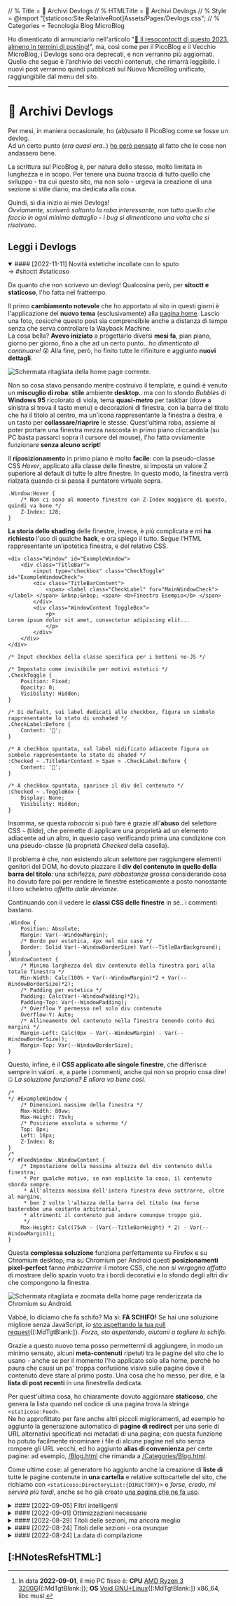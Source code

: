 // % Title = 💾 Archivi Devlogs
// % HTMLTitle = <span class="twa twa-floppy-disk twa-💾">💾</span> Archivi Devlogs
// % Style = @import "[staticoso:Site:RelativeRoot]Assets/Pages/Devlogs.css";
// % Categories = Tecnologia Blog MicroBlog

Ho dimenticato di annunciarlo nell'articolo "[🎇 Il resocontoctt di questo 2023, almeno in termini di posting!](./Posts/2023-12-31-Resocontoctt-2023.html#-Il-MicroBlog-nuovissimo-alla-fa)", ma, così come per il PicoBlog e il Vecchio MicroBlog, i Devlogs sono ora deprecati, e non verranno più aggiornati. Quello che segue è l'archivio dei vecchi contenuti, che rimarrà leggibile. I nuovi post verranno quindi pubblicati sul Nuovo MicroBlog unificato, raggiungibile dal menu del sito.

---

# <span class="twa twa-floppy-disk twa-💾">💾</span> Archivi Devlogs

Per mesi, in maniera occasionale, ho (ab)usato il PicoBlog come se fosse un devlog.  
Ad un certo punto (_era quasi ora.._) [ho però pensato](./PicoBlog.html#-2022-08-23-Devlogs) al fatto che le cose non andassero bene.

La scrittura sul PicoBlog è, per natura dello stesso, molto limitata in lunghezza e in scopo. Per tenere una buona traccia di tutto quello che sviluppo - tra cui questo sito, ma non solo - urgeva la creazione di una sezione si stile diario, ma dedicata alla cosa.

Quindi, si dia inizio ai miei Devlogs!  
_Ovviamente, scriverò soltanto la roba interessante, non tutto quello che faccio in ogni minimo dettaglio - i bug si dimenticano una volta che si risolvono._

## Leggi i Devlogs

<!-- noprocess />
<h3 class="NoTitle InlineBlock">Filtri:</h3>
<input type="checkbox" id="CheckBox-sitoctt" checked><label for="CheckBox-sitoctt">#sitoctt</label>
<input type="checkbox" id="CheckBox-staticoso" checked><label for="CheckBox-staticoso">#staticoso</label>
</ noprocess --->

<div markdown="1" class="BorderBoxContainer" HTMLJournal="1" JournalTitle="💾 Devlogs di Octt">

<details markdown="1" class="Box-sitoctt Box-staticoso" open><summary>
#### [2022-11-11] Novità estetiche incollate con lo sputo </summary>
-> #sitoctt #staticoso

Da quanto che non scrivevo un devlog! Qualcosina però, per **sitoctt e staticoso**, l'ho fatta nel frattempo.

Il primo **cambiamento notevole** che ho apportato al sito in questi giorni è l'applicazione del **nuovo tema** (esclusivamente) alla [pagina home](./index.html). Lascio una foto, cosicché questo post sia comprensibile anche a distanza di tempo senza che serva controllare la Wayback Machine.  
La cosa bella? **Avevo iniziato** a progettarlo diversi **mesi fa**, pian piano, giorno per giorno, fino a che ad un certo punto.. _ho dimenticato di continuare!_ 😵 Alla fine, però, ho finito tutte le rifiniture e aggiunto **nuovi dettagli**.

![Schermata ritagliata della home page corrente.]([staticoso:Folder:Assets:AbsoluteRoot]/Media/Screenshots/sitoctt/home-2022-11-06.png)

Non so cosa stavo pensando mentre costruivo il template, e quindi è venuto un **miscuglio di roba**: **stile** ambiente **desktop**.. ma con lo sfondo _Bubbles_ di **Windows 95** ricolorato di viola, tema **quasi-metro** per taskbar (dove a sinistra si trova il tasto menu) e decorazioni di finestra, con la barra del titolo che ha il titolo al centro, ma un'icona rappresentante la finestra a destra, e un tasto per **collassare/riaprire** le stesse. Quest'ultima roba, assieme al poter portare una finestra mezza nascosta in primo piano cliccandola (su PC basta passarci sopra il cursore del mouse), l'ho fatta ovviamente funzionare **senza alcuno script**!

Il **riposizionamento** in primo piano è molto **facile**: con la pseudo-classe CSS _Hover_, applicato alla classe delle finestre, si imposta un valore Z superiore al default di tutte le altre finestre. In questo modo, la finestra verrà rialzata quando ci si passa il puntatore virtuale sopra.

```{ .css .CodeScroll }
.Window:Hover {
	/* Non ci sono al momento finestre con Z-Index maggiore di questo, quindi va bene */
	Z-Index: 128;
}
```

**La storia dello shading** delle finestre, invece, è più complicata e mi **ha richiesto** l'uso di qualche **hack**, e ora spiego il tutto. Segue l'HTML rappresentante un'ipotetica finestra, e del relativo CSS.

```{ .html .CodeScroll }
<div class="Window" id="ExampleWindow">
	<div class="TitleBar">
		<input type="checkbox" class="CheckToggle" id="ExampleWindowCheck">
		<div class="TitleBarContent">
			<span> <label class="CheckLabel" for="MainWindowCheck"></label> </span> &nbsp;&nbsp; <span> <b>Finestra Esempio</b> </span>
		</div>
		<div class="WindowContent ToggleBox">
			<p>
Lorem ipsum dolor sit amet, consectetur adipiscing elit...
			</p>
		</div>
	</div>
</div>
```

```{ .css .CodeScroll }
/* Input checkbox della classe specifica per i bottoni no-JS */

/* Impostato come invisibile per motivi estetici */
.CheckToggle {
	Position: Fixed;
	Opacity: 0;
	Visibility: Hidden;
}

/* Di default, sui label dedicati alle checkbox, figura un simbolo rappresentante lo stato di unshaded */
.CheckLabel:Before {
	Content: '🔼';
}

/* A checkbox spuntata, sul label nidificato adiacente figura un simbolo rappresentante lo stato di shaded */
:Checked ~ .TitleBarContent > Span > .CheckLabel:Before {
	Content: '🔽';
}

/* A checkbox spuntata, sparisce il div del contenuto */
:Checked ~ .ToggleBox {
	Display: None;
	Visibility: Hidden;
}
```

Insomma, se questa _robaccia_ si può fare è grazie all'**abuso** del selettore CSS `~` (tilde), che permette di applicare una proprietà ad un elemento adiacente ad un altro, in questo caso verificando prima una condizione con una pseudo-classe (la proprietà _Checked_ della casella).

Il problema è che, non esistendo alcun selettore per raggiungere elementi genitori del DOM, ho dovuto piazzare il **div del contenuto in quello della barra del titolo**: una schifezza, _pure abbastanza grossa_ considerando cosa ho dovuto fare poi per rendere le finestre esteticamente a posto nonostante il loro scheletro _affetto dalle devianze_.

Continuando con il vedere le **classi CSS delle finestre** in sé.. i commenti bastano.

```{ .css .CodeScroll }
.Window {
	Position: Absolute;
	Margin: Var(--WindowMargin);
	/* Bordo per estetica, 4px nel mio caso */
	Border: Solid Var(--WindowBorderSize) Var(--TitleBarBackground);
}
.WindowContent {
	/* Minima larghezza del div contenuto della finestra pari alla totale finestra */
	Min-Width: Calc(100% + Var(--WindowMargin)*2 + Var(--WindowBorderSize)*2);
	/* Padding per estetica */
	Padding: Calc(Var(--WindowPadding)*2);
	Padding-Top: Var(--WindowPadding);
	/* Overflow Y permesso nel solo div contenuto 
	Overflow-Y: Auto;
	/* Allineamento del contenuto nella finestra tenendo conto dei margini */
	Margin-Left: Calc(0px - Var(--WindowMargin) - Var(--WindowBorderSize));
	Margin-Top: Var(--WindowBorderSize);
}
```

Questo, infine, è il **CSS applicato alle singole finestre**, che differisce sempre in valori.. e, a parte i commenti, anche qui non so proprio cosa dire! 🤐 _La soluzione funziona? E allora va bene così._

```{ .css .CodeScroll }
/*
*/ #ExampleWindow {
	/* Dimensioni massime della finestra */
	Max-Width: 80vw;
	Max-Height: 75vh;
	/* Posizione assoluta a schermo */
	Top: 8px;
	Left: 16px;
	Z-Index: 8;
}
/*
*/ #FeedWindow .WindowContent {
	/* Impostazione della massima altezza del div contenuto della finestra;
	 * Per qualche motivo, se non esplicito la cosa, il contenuto sborda sempre.
	 * All'altezza massima dell'intera finestra devo sottrarre, oltre al margine,
	 * ben 2 volte l'altezza della barra del titolo (ma forse basterebbe una costante arbitraria),
	 * altrimenti il contenuto può andare comunque troppo giù.
	 */
	Max-Height: Calc(75vh - (Var(--TitleBarHeight) * 2) - Var(--WindowMargin));
}
```

Questa **complessa soluzione** funziona perfettamente su Firefox e su Chromium desktop, ma su Chromium per Android questi **posizionamenti pixel-perfect** fanno _imbizzarrire_ il motore CSS, che _non si vergogna affatto_ di mostrare dello spazio vuoto tra i bordi decorativi e lo sfondo degli altri div che compongono la finestra.

![Schermata ritagliata e zoomata della home page renderizzata da Chromium su Android.]([staticoso:Folder:Assets:AbsoluteRoot]/Media/Screenshots/sitoctt/WM-Chromium-Mobile-Glitch.png)

Vabbè, lo diciamo che fa schifo? Ma sì: **FA SCHIFO!** Se hai una soluzione migliore senza JavaScript, io [sto aspettando la tua pull request](https://gitlab.com/octtspacc/sitoctt){[:MdTgtBlank:]}. _Forza, sto aspettando, aiutami a togliere lo schifo._

Grazie a questo nuovo tema posso permettermi di aggiungere, in modo un minimo sensato, alcuni **meta-contenuti** ripetuti tra le pagine del sito che lo usano - anche se per il momento l'ho applicato solo alla home, perchè ho paura che causi un po' troppa confusione visiva sulle pagine dove il contenuto deve stare al primo posto. Una cosa che ho messo, per dire, è la **lista di post recenti** in una finestrella dedicata.

Per quest'ultima cosa, ho chiaramente dovuto aggiornare **staticoso**, che genera la lista quando nel codice di una pagina trova la stringa `<staticoso:Feed>`.  
Ne ho approfittato per fare anche altri piccoli miglioramenti, ad esempio ho aggiunto la generazione automatica di **pagine di redirect** per una serie di URL alternativi specificati nei metadati di una pagina; con questa funzione ho potuto facilmente rinominare i file di alcune pagine nel sito senza rompere gli URL vecchi, ed ho aggiunto **alias di convenienza** per certe pagine: ad esempio, [/Blog.html](./Blog.html) che rimanda a [/Categories/Blog.html](./Categories/Blog.html).

Come ultime cose: al generatore ho aggiunto anche la creazione di **liste di** tutte le pagine contenute in **una cartella** e relative sottocartelle del sito, che richiamo con `<staticoso:DirectoryList:{DIRECTORY}>` e _forse, credo, mi servirà più tardi_, anche se ho già creato [una pagina che ne fa uso](./Posts/index.html).
</details>


<!-- ---- ---- --->


<details markdown="1" class="Box-sitoctt"><summary>
#### [2022-09-05] Filtri intelligenti </summary>
-> #sitoctt

_Le soluzioni semplici sono spesso le migliori_.  
Con questa filosofia, come in altri casi, ho preso e ho implementato questa piccola cosa che mi serviva sul **sitoctt**.

Al momento i Devlogs sono ancora un po' vuoti, ma, per quando inizieranno a riempirsi di più, sarebbe carino poter efficacemente **filtrare** le mie scritture **per categoria**.  
Problema risolto in appena qualche riga di HTML e CSS!

```{ .html .CodeScroll }
<input type="checkbox" id="CheckBox-CATEGORIA" checked>
<label for="CheckBox-CATEGORIA">#CATEGORIA</label>
...
```

```{ .css .CodeScroll }
.Box-CATEGORIA,
...
{
	Display: None;
}

/*
*/ #CheckBox-CATEGORIA:Checked ~ Div > .Box-CATEGORIA,
...
{
	Display: Inherit;
}
```

Mi basta questo codice di base - che devo però duplicare per ogni singola categoria - per definire degli elementi (che dovranno avere una o più classi di categoria; io uso `<details>` per avere i collassabili) che possono essere fatti sparire quando si toglie la spunta alle eventuali caselle.  
Diversi elementi possono inoltre appartenere a **multiple categorie**, cosa che per me è utile.

La cosa è molto più complicata a spiegarsi, di quanto non lo sia a farsi e _ad essere usata.. quindi..._ 😳!

_Nota: I simboli hash (#) nei nomi **visibili** delle categorie non centrano nulla con l'id HTML degli elementi, li uso come prefisso semplicemente per simboleggiare un hashtag._
</details>


<!-- ---- ---- --->


<details markdown="1" class="Box-staticoso"><summary>
#### [2022-09-01] Ottimizzazioni necessarie </summary>
-> #staticoso

Nei giorni appena passati ho apportato qualche **miglioria interna** a **staticoso**.

La prima cosa che ho fatto è stata aggiungere il supporto alla **compilazione differenziale** dei siti, ossia: ad ogni esecuzione, il programma ricompila solo le pagine che sono effettivamente cambiate dalla compilazione precedente, arrivando quindi ad una **maggiore efficienza**.

La funzione è **ancora da perfezionare**, in quanto non controlla se l'HTML di template cambia, ma solo se lo fanno i file di pagine e post.  
La cosa può risultare in confusione durante l'uso: eventuali utenti che usano il software (_me in primis_) magari modificano un template, non vedono le differenze dopo una ricompilazione, e _apriti cielo_. Per questo motivo, per il momento la funzionalità non è attiva di default; chi vuole usarla deve attivare una flag.

Oltre a ciò, la build differenziale va ancora a calcolare alcune cose che non cambiano, quindi non siamo ancora alla massima efficienza; per arrivarci, dovrò implementare una cache per alcune di quelle cose che servono solo durante l'esecuzione, in modo che il programma possa ripescarle dall'archiviazione locale.

La compilazione differenziale può arrivare a far **risparmiare tantissimo tempo**, reale oltre che di CPU, ma si può fare di più per guadagnare fino all'ultimo millisecondo della prima categoria: usare il **multithreading**.  
Con il multithreading - anche questo implementato parzialmente nei giorni passati - il programma può usare **tutti i processori** (fisici e logici) **allo stesso tempo**, anziché uno solo, dividendo quindi il tempo reale necessario al completamento di tutti i calcoli. Viene da sé che, più processori si hanno, più è possibile dividere il tempo.

Il mio sito, con **30 pagine Markdown** (ho escluso l'unica in Pug, che richiede una chiamata ad un programma esterno, apposta per testare) che in totale ad oggi pesano **~180 KB**, appena qualche giorno fa impiegava attorno ai 2200 millisecondi per compilarsi sul mio PC desktop[^ groso 2022-09-01]. Con le nuove ottimizzazioni, invece.. si parla di **~850 ms** per una compilazione pulita, e **~450 ms** per una differenziale senza alcuna modifica da ricompilare. Non male!

Giusto per, ho voluto fare un **test** - che, se avessi voluto fare davvero per bene, avrei dovuto fare in confronto ad altri generatori di siti statici - su un ipotetico sito da **1500 pagine**. Ho quindi copiato la cartella del mio sito, sdoppiato tutte le pagine per farle arrivare alla grossa cifra (in peso dei file avrò avuto un totale di **9 MB**, considerando `(180/30)*1500`), e ho acceso il programmino.  
Esecuzioni diverse hanno dato risultati un po' diversi, forse perché avevo diversi _altri programmi_ aperti che _mangiavano CPU_ (primo di tutti, Firefox che riproduceva un video da Invidious; almeno il 20% di CPU era occupato); ma posso dire di aver visto **~160 s** per una build pulita e **~17 s** per la differenziale (di nuovo, senza alcuna effettiva modifica).

![Schermata di Task Manager nel momento della compilazione del sito grosso.]([staticoso:Folder:Assets:AbsoluteRoot]/Media/Screenshots/Task-Manager-staticoso-Test-1500-2022-08-30.avif)

Quei 17 secondi in particolare, comunque, mostrano senza alcun dubbio che il mio codice **va ancora ottimizzato** - oltre il poco che ho già fatto. Vabbè, in ogni caso mi soddisfa già il punto in cui sono arrivata!
</details>


<!-- ---- ---- --->


<details markdown="1" class="Box-staticoso Box-sitoctt"><summary>
#### [2022-08-29] Titoli delle sezioni, ma ancora meglio </summary>
-> #staticoso #sitoctt

Soprattutto a causa della necessità di rendere **staticoso** leggermente più adatto alla creazione di siti di documentazione, oltre che di blog e cose così, ho sentito di dover apportare **qualche miglioramento** alla generazione dei _✨magici✨_ **titoli delle sezioni**.

Ispirandomi parzialmente a cosa fa [mdBook](https://rust-lang.github.io/mdBook){[:MdTgtBlank:]}, ho aggiunto un **target ancora** (`<a>`) al fianco di ogni heading nel testo.  
mdBook rende ogni titolo un link in sé; soluzione elegante ed intuitiva per copiare un link alla sezione all'istante, ma che può dare (da) problemi grossi in certi casi. Ad esempio, le sezioni `<details>`, _che io tanto amo_, diventerebbero difficili da aprire, perché gran parte della loro hitbox sarebbe coperta da quella di un link.  
Dovevo inventarmi qualcos'altro.

A livello di **HTML**, allora, staticoso genera per ogni titolo la seguente struttura: elemento heading, che contiene prima un elemento span racchiudente l'ancora, a sua volta contenente il semplice testo `»`, e poi un altro span (con id univoco) che ha il titolo in sé.  
Facendo un esempio pratico, questo è cosa esce fuori:  

```{ .html .CodeScroll }
<!--
--> <h1 class="SectionHeading">
	<span class="SectionLink">
		<a href="#-Titolo-di-esempio">
			<span>»</span>
		</a>
	</span>
	<span class="SectionTitle" id="-Titolo-di-esempio">
		Titolo di esempio
	</span>
</h1>
```

Senza CSS, i titoli sulla pagina renderizzata si vedono come al solito, eccetto per il fatto che hanno un carattere `»` cliccabile alla loro sinistra. Andrebbe bene già così, ma ovviamente io avevo la **personalizzazione** in mente da subito.  
Sul tema principale del **sitoctt**, infatti, ho personalizzato la cosa in modo da avere:

- L'emoji della catena (`🔗`) come carattere per il link;
- Il posizionamento un po' a sinistra del tastino, per far rimanere i titoli in linea con il testo normale;
- Opacità del carattere molto ridotta, e un po' meno ridotta quando il mouse/dito ci passa sopra;
- Evidenziazione e sottolineatura di un heading attivato.

In codice **CSS**, la mia visione si è tradotta in queste righe:  
```{ .css .CodeScroll }
.SectionTitle:Target {
	Color: #EEDDFF !Important;
	Background: #700070 !Important;
	Text-Decoration: Underline;
}
.SectionLink {
	Position: Absolute;
	Left: -1.5em;
	Opacity: 0.08;
}
.SectionLink:Hover {
	Opacity: 0.8;
}
.SectionLink > A::Before {
	Content: '🔗';
}
.SectionLink > A > Span {
	Font-Size: 0;
}
```

In tutta onestà, lo ripeto: forse per il sitoctt questa cosa non serviva; ma, per la [**documentazione di staticoso**](https://gitlab.com/octtspacc/staticoso-docs){[:MdTgtBlank:]}, credo **sarà utilissima**.
</details>


<!-- ---- ---- --->


<details markdown="1" class="Box-sitoctt"><summary>
#### [2022-08-24] Titoli delle sezioni - ora ovunque </summary>
-> #sitoctt

**Una delle caratteristiche** delle pagine di questo sito, anche quelle di blog - cosa che, riconosco, non si vede tutti i giorni, se non su Wikipedia (_che un blog non è_) - è **il menu con i titoli** delle sezioni della pagina.  
Su pagine con tanto e tanto contenuto è qualcosa di ottimo, perché **permette** a chi legge **di** saltare rapidamente tra diverse zone del testo, per poter **trovare al volo determinate informazioni**.

Il mio generatore di siti statici genera i menu con i titoli guardando (_appunto, direi_) i titoli (heading), presenti nel testo, quindi: _se quelli non ci sono, il menu non si riempie_.

Ecco, _io non so per quale assurdo motivo_, ma fino ad ora **ho tenuto senza titoli magici alcune pagine** (in particolare, quella del [PicoBlog](./PicoBlog.html)) che hanno contenuti divisi in sezioni collassabili.

È vero che, grazie ai collassabili (creati con il grazioso tag `<details>`), queste pagine sono facilmente scorrevoli, visto che a tutti gli effetti le stesse diventano un menu... ma, senza i titoli fatti per bene, è **impossibile linkare a sezioni** specifiche!  
Eh già, perché l'injecting dell'attributo `id` da parte di staticoso va, giustamente, a braccetto con la ricerca degli heading.

Un po' con il trova e sostituisci del mio editor di testo, e un po' a manina, **ho fatto questa sistemazione** nelle _2_ pagine in cui dovevo. Ora, anche per quelle, ho la possibilità di **creare** dei **link di rimando alle sezioni** che voglio.
</details>


<!-- ---- ---- --->


<details markdown="1" class="Box-staticoso Box-sitoctt"><summary>
#### [2022-08-24] La data di compilazione </summary>
-> #staticoso #sitoctt

È una cosina semplice, quella che ho fatto ieri (e che solo oggi ho tempo di scrivere), ma può secondo me avere **grandi implicazioni**: ho aggiunto a **staticoso** la possibilità di scrivere nell'HTML **il momento** (data e ora) **in cui** il programma **ha compilato** ogni pagina, che posso sfruttare aggiungendo la macro `\[staticoso:BuildTime]` dove preferisco.

Ritengo sia qualcosa di utile almeno per il **sitoctt**: mi fa più che piacere che il sito possa venire archiviato e distribuito parallelamente ai miei server - se non fosse stato così, non avrei scelto con tale convinzione la licenza **CC BY-SA** - però potrebbero sorgere problemi in caso venissero fatti circolare backup obsoleti _che non mettono in chiaro di esserlo_.

Nel tempo, **il sito** inevitabilmente **subisce modifiche**. Alcune sono semplici aggiunte, e in quei casi un archivio obsoleto del sito avrà banalmente cose in meno; altre volte, si tratta di rettifiche.  
Data la possibilità di quest'ultimo tipo di aggiornamenti, **è bene che chi legga una copia** del sito **possa** eventualmente **accorgersi** del fatto **che la stessa sia vecchia** (ad esempio, di una settimana o più, considerando la frequenza con cui di solito aggiorno il sito).

**Revisioni** ai miei vecchi contenuti **possono avvenire** per diversi fattori: magari ritengo giusto aggiornarli perché non più in linea con qualche verità oggettiva, oppure con le mie opinioni personali.  
Non che le versioni precedenti debbano per forza sparire - la cronologia di Git sta bene dove sta - ma il punto è che **le edizioni antiche del sitocto devono specificarlo bene**, **per evitare** di indurre una qualsiasi persona in **confusione**.

E quindi, alla fine, ecco che **ora ho la data di compilazione al piè di** ogni **pagina**.  
_O almeno, così è al momento in cui scrivo_. Non è mica da escludere che lo stile del mio sito possa cambiare prima o poi, e con esso anche il posizionamento della mia bella riga di testo! 😬️
</details>

</div>

## [:HNotesRefsHTML:]

[^ groso 2022-09-01]: In data **2022-09-01**, il mio PC fisso è: **CPU** [AMD Ryzen 3 3200G](https://www.amd.com/en/products/apu/amd-ryzen-3-3200g){[:MdTgtBlank:]}; **OS** [Void GNU+Linux](https://voidlinux.org){[:MdTgtBlank:]} x86_64, libc musl. 
